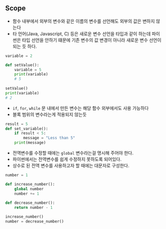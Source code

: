 ## Scope

- 함수 내부에서 외부의 변수와 같은 이름의 변수를 선언해도 외부의 값은 변하지 않는다
- 타 언어(Java, Javascript, C) 등은 새로운 변수 선언을 타입과 같이 하는데 파이썬은 타입 선언을 안하기 떄문에 기존 변수의 값 변경이 아니라 새로운 변수 선언이 되는 듯 하다.

```python
variable = 2

def setValue():
    variable = 5
    print(variable)
    # 5
    
setValue()
print(variable)
# 2
```

- `if`, `for`, `while` 문 내에서 만든 변수는 해당 함수 외부에서도 사용 가능하다
- 블록 범위의 변수라는게 적용되지 않는듯

```python
result = 5
def set_variable():
    if result < 5:
        message = "Less than 5"
    print(message)
```

- 전역변수를 수정할 때에는 `global` 변수라는걸 명시해 주어야 한다.
- 파이썬에서는 전역변수를 쉽게 수정하지 못하도록 되어있다.
- 상수로 된 전역 변수를 사용하고자 할 때에는 대문자로 구성한다.

```python
number = 1

def increase_number():
    global number
    number += 1
    
def decrease_number():
    return number - 1

increase_number()
number = decrease_number()

```